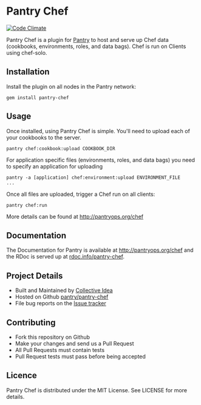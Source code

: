 # Pantry Chef

[![Code Climate](https://codeclimate.com/github/pantry/pantry-chef.png)](https://codeclimate.com/github/pantry/pantry-chef)

Pantry Chef is a plugin for [Pantry](pantryops.org) to host and serve up Chef data (cookbooks, environments, roles, and data bags). Chef is run on Clients using chef-solo.

## Installation

Install the plugin on all nodes in the Pantry network:

    gem install pantry-chef

## Usage

Once installed, using Pantry Chef is simple. You'll need to upload each of your cookbooks to the server.

    pantry chef:cookbook:upload COOKBOOK_DIR

For application specific files (environments, roles, and data bags) you need to specify an application for uploading

    pantry -a [application] chef:environment:upload ENVIRONMENT_FILE
    ...

Once all files are uploaded, trigger a Chef run on all clients:

    pantry chef:run
    
More details can be found at http://pantryops.org/chef

## Documentation

The Documentation for Pantry is available at http://pantryops.org/chef and the RDoc is served up at [rdoc.info/pantry-chef](http://rubydoc.info/github/pantry/pantry-chef/master/frames).

## Project Details

* Built and Maintained by [Collective Idea](http://collectiveidea.com)
* Hosted on Github [pantry/pantry-chef](https://github.com/pantry/pantry-chef)
* File bug reports on the [Issue tracker](https://github.com/pantry/pantry-chef/issues)

## Contributing

* Fork this repository on Github
* Make your changes and send us a Pull Request
* All Pull Requests must contain tests
* Pull Request tests must pass before being accepted

## Licence

Pantry Chef is distributed under the MIT License. See LICENSE for more details.
